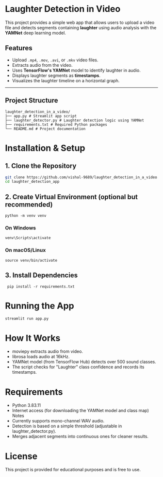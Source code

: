 #  Laughter Detection in Video

This project provides a simple web app that allows users to upload a video file and detects segments containing **laughter** using audio analysis with the **YAMNet** deep learning model.

##  Features

- Upload `.mp4`, `.mov`, `.avi`, or `.mkv` video files.
- Extracts audio from the video.
- Uses **TensorFlow's YAMNet** model to identify laughter in audio.
- Displays laughter segments as **timestamps**.
- Visualizes the laughter timeline on a horizontal graph.

---

## Project Structure
```
laughter_detection_in_a_video/
├── app.py # Streamlit app script
├── laughter_detector.py # Laughter detection logic using YAMNet
├── requirements.txt # Required Python packages
└── README.md # Project documentation
```
#  Installation & Setup

## 1. Clone the Repository

```bash
git clone https://github.com/vishal-9689/laughter_detection_in_a_video.git
cd laughter_detection_app
```
## 2. Create Virtual Environment (optional but recommended)
 ```
 python -m venv venv
```
 ### On Windows
 ```
 venv\Scripts\activate
```
 ### On macOS/Linux
 ```
 source venv/bin/activate
```
## 3. Install Dependencies
```
 pip install -r requirements.txt
 ```
# Running the App
 ```
streamlit run app.py
```
 # How It Works
- moviepy extracts audio from video.
- librosa loads audio at 16kHz.
- YAMNet model (from TensorFlow Hub) detects over 500 sound classes.
- The script checks for "Laughter" class confidence and records its timestamps.
# Requirements
- Python 3.83.11
- Internet access (for downloading the YAMNet model and class map)
 Notes
- Currently supports mono-channel WAV audio.
- Detection is based on a simple threshold (adjustable in laughter_detector.py).
- Merges adjacent segments into continuous ones for cleaner results.
# License
This project is provided for educational purposes and is free to use.
